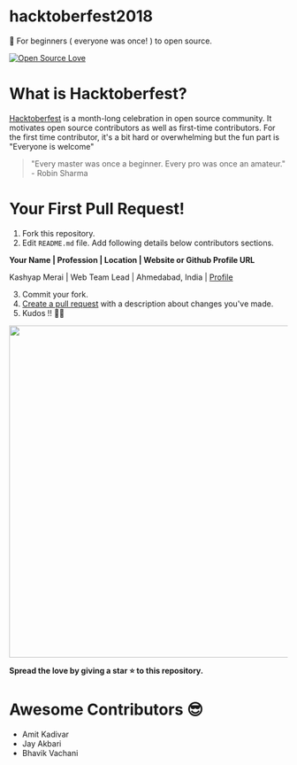 # hacktoberfest2018

🎉 For beginners ( everyone was once! ) to open source.

[![Open Source Love](https://badges.frapsoft.com/os/v1/open-source-150x25.png?v=103)](https://github.com/ellerbrock/open-source-badges/)

# What is Hacktoberfest?

[Hacktoberfest](https://hacktoberfest.digitalocean.com/) is a month-long celebration in open source community. It motivates open source contributors as well as first-time contributors. For the first time contributor, it's a bit hard or overwhelming but the fun part is "Everyone is welcome"

> "Every master was once a beginner. Every pro was once an amateur." - Robin Sharma

# Your First Pull Request!

1. Fork this repository.
2. Edit `README.md` file. Add following details below contributors sections.

**Your Name | Profession | Location | Website or Github Profile URL**

Kashyap Merai | Web Team Lead | Ahmedabad, India | [Profile](http://kamerk22.github.io)

3. Commit your fork.
4. [Create a pull request](https://www.digitalocean.com/community/tutorials/how-to-create-a-pull-request-on-github) with a description about changes you've made.
5. Kudos !! 🎊🎉

<img src="https://raw.githubusercontent.com/kamerk22/hacktoberfest2018/master/kudos.gif" width="600"  />

**Spread the love by giving a star ⭐ to this repository.**

# Awesome Contributors 😎

- Amit Kadivar
- Jay Akbari
- Bhavik Vachani
